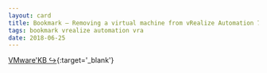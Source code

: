 ```yaml
---
layout: card
title: Bookmark – Removing a virtual machine from vRealize Automation 7.x using Cloud Client
tags: bookmark vrealize automation vra
date: 2018-06-25
---
```


[VMware'KB ↪](https://kb.vmware.com/s/article/2114385){:target='_blank'}
